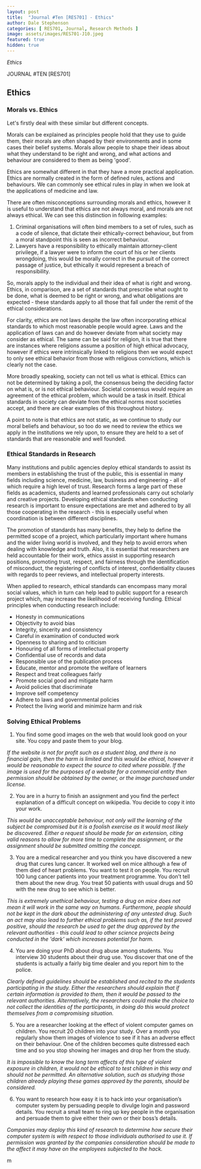 ```yaml
---
layout: post
title:  "Journal #Ten [RES701] - Ethics" 
author: Dale Stephenson
categories: [ RES701, Journal, Research Methods ]
image: assets/images/RES701-J10.jpeg
featured: true
hidden: true
---
```

<i>Ethics</i>

JOURNAL #TEN [RES701]

<h2>Ethics</h2>

<h3>Morals vs. Ethics</h3>

Let's firstly deal with these similar but different concepts. 

Morals can be explained as principles people hold that they use to guide them, their morals are often shaped by their environments and in some cases their belief systems. Morals allow people to shape their ideas about what they understand to be right and wrong, and what actions and behaviour are considered to them as being 'good'.

Ethics are somewhat different in that they have a more practical application. Ethics are normally created in the form of defined rules, actions and behaviours. We can commonly see ethical rules in play in when we look at the applications of medicine and law.

There are often misconceptions surrounding morals and ethics, however it is useful to understand that ethics are not always moral, and morals are not always ethical. We can see this distinction in following examples:

1. Criminal organisations will often bind members to a set of rules, such as a code of silence, that dictate their ethically-correct behaviour, but from a moral standpoint this is seen as incorrect behaviour. 
2. Lawyers have a responsibility to ethically maintain attorney-client privilege, if a lawyer were to inform the court of his or her clients wrongdoing, this would be morally correct in the pursuit of the correct passage of justice, but ethically it would represent a breach of responsibility. 

So, morals apply to the individual and their idea of what is right and wrong. Ethics, in comparison, are a set of standards that prescribe what ought to be done, what is deemed to be right or wrong, and what obligations are expected - these standards apply to all those that fall under the remit of the ethical considerations.  

For clarity, ethics are not laws despite the law often incorporating ethical standards to which most reasonable people would agree. Laws and the application of laws can and do however deviate from what society may consider as ethical. The same can be said for religion, it is true that there are instances where religions assume a position of high ethical advocacy, however if ethics were intrinsically linked to religions then we would expect to only see ethical behavior from those with religious convictions, which is clearly not the case.

More broadly speaking, society can not tell us what is ethical. Ethics can not be determined by taking a poll, the consensus being the deciding factor on what is, or is not ethical behaviour. Societal consensus would require an agreement of the ethical problem, which would be a task in itself. Ethical standards in society can deviate from the ethical norms most societies accept, and there are clear examples of this throughout history.

A point to note is that ethics are not static, as we continue to study our moral beliefs and behaviour, so too do we need to review the ethics we apply in the institutions we rely upon, to ensure they are held to a set of standards that are reasonable and well founded.

<h3>Ethical Standards in Research</h3>

Many institutions and public agencies deploy ethical standards to assist its members in establishing the trust of the public, this is essential in many fields including science, medicine, law, business and engineering -  all of which require a high level of trust. Research forms a large part of these fields as academics, students and learned professionals carry out scholarly and creative projects. Developing ethical standards when conducting research is important to ensure expectations are met and adhered to by all those cooperating in the research - this is especially useful when coordination is between different disciplines.

The promotion of standards has many benefits, they help to define the permitted scope of a project, which particularly important where humans and the wider living world is involved, and they help to avoid errors when dealing with knowledge and truth. Also, it is essential that researchers are held accountable for their work, ethics assist in supporting research positions, promoting trust, respect, and fairness through the identification of misconduct, the registering of conflicts of interest, confidentiality clauses with regards to peer reviews, and intellectual property interests. 

When applied to research, ethical standards can encompass many moral social values, which in turn can help lead to public support for a research project which, may increase the likelihood of receiving funding. Ethical principles when conducting research include:

- Honesty in communications
- Objectivity to avoid bias
- Integrity, sincerity and consistency 
- Careful in examination of conducted work
- Openness to sharing and to criticism 
- Honouring of all forms of intellectual property
- Confidential use of records and data
- Responsible use of the publication process
- Educate, mentor and promote the welfare of learners 
- Respect and treat colleagues fairly 
- Promote social good and mitigate harm
- Avoid policies that discriminate
- Improve self competency 
- Adhere to laws and governmental policies 
- Protect the living world and minimize harm and risk 

<h3>Solving Ethical Problems</h3>

1. You find some good images on the web that would look good on your site. You copy and paste them to your blog.

<i>If the website is not for profit such as a student blog, and there is no financial gain, then the harm is limited and this would be ethical, however it would be reasonable to expect the source to cited where possible. If the image is used for the purposes of a website for a commercial entity then permission should be obtained by the owner, or the image purchased under license.</i>

2. You are in a hurry to finish an assignment and you find the perfect explanation of a difficult concept on wikipedia. You decide to copy it into your work.

<i>This would be unacceptable behaviour, not only will the learning of the subject be compromised but it is a foolish exercise as it would most likely be discovered. Either a request should be made for an extension, citing valid reasons to allow for more time to complete the assignment, or the assignment should be submitted omitting the concept.</i>

3. You are a medical researcher and you think you have discovered a new drug that cures lung cancer. It worked well on mice although a few of them died of heart problems. You want to test it on people. You recruit 100 lung cancer patients into your treatment programme. You don’t tell them about the new drug. You treat 50 patients with usual drugs and 50 with the new drug to see which is better.

<i>This is extremely unethical behaviour, testing a drug on mice does not mean it will work in the same way on humans. Furthermore, people should not be kept in the dark about the administering of any untested drug. Such an act may also lead to further ethical problems such as, if the test proved positive, should the research be used to get the drug approved by the relevant authorities - this could lead to other science projects being conducted in the 'dark' which increases potential for harm.</i>  

4. You are doing your PhD about drug abuse among students. You interview 30 students about their drug use. You discover that one of the students is actually a fairly big time dealer and you report him to the police.

<i>Clearly defined guidelines should be established and recited to the students participating in the study. Either the researchers should explain that if certain information is provided to them, then it would be passed to the relevant authorities. Alternatively, the researchers could make the choice to not collect the identities of the participants, in doing do this would protect themselves from a compromising situation.</i> 

5. You are a researcher looking at the effect of violent computer games on children. You recruit 20 children into your study. Over a month you regularly show them images of violence to see if it has an adverse effect on their behaviour. One of the children becomes quite distressed each time and so you stop showing her images and drop her from the study.

<i>It is impossible to know the long term affects of this type of violent exposure in children, it would not be ethical to test children in this way and should not be permitted. An alternative solution, such as studying those children already playing these games approved by the parents, should be considered.</i> 

6. You want to research how easy it is to hack into your organisation’s computer system by persuading people to divulge login and password details. You recruit a small team to ring up key people in the organisation and persuade them to give either their own or their boss’s details.

<i>Companies may deploy this kind of research to determine how secure their computer system is with respect to those individuals authorised to use it. If permission was granted by the companies consideration should be made to the affect it may have on the employees subjected to the hack.</i>

m
 








